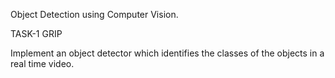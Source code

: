 Object Detection using Computer Vision.

TASK-1 GRIP

Implement an object detector which identifies the classes of the objects in a real time video.

